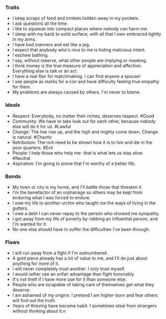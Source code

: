 
### Traits
- I keep scraps of food and trinkets hidden away in my pockets.
- I ask questions all the time.
- I like to squeeze into compact places where nobody can harm me.
- I sleep with my back to solid surface, with all that I own embraced tightly in my arms.
- I have bad manners and eat like a pig.
- I expect that anybody who's nice to me is hiding malicious intent.
- I eschew bathing.
- I say, without reserve, what other people are implying or masking.
- I think money is the true measure of appreciation and affection. Everything else is talk or an act.
- I have a real flair for matchmaking. I can find anyone a spouse!
- I see people as marks for a con and have difficulty feeling true empathy for them.
- My problems are always caused by others. I'm never to blame.
### Ideals
- Respect: Everybody, no matter their riches, deserves respect. #Good
- Community: We have to take look out for each other, because nobody else will do it for us. #Lawful
- Change: The low rise up, and the high and mighty come down. Change is natural. #Chaotic
- Retribution: The rich need to be shown how it is to live and die in the poor quarters. #Evil
- People: I help those who help me- that is what lets us stay alive. #Neutral
- Aspiration: I'm going to prove that I'm worthy of a better life.
### Bonds
- My town or city is my home, and I'll battle those that threaten it.
- I'm the benefactor of an orphanage so others may be kept from enduring what I was forced to endure.
- I owe my life to another urchin who taught me the ways of living in the gutters.
- I owe a debt I can never repay to the person who showed me sympathy.
- I got away from my life of poverty by robbing an influential person, and I'm wanted for it.
- No one else should have to suffer the difficulties I've been through.
### Flaws
- I will run away from a fight if I'm outnumbered.
- A gold piece already has a lot of value to me, and I'll do just about anything for more of it.
- I will never completely trust another. I only trust myself.
- I would rather use an unfair advantage than fight honorably.
- It's not theft if I have more use for it than someone else.
- People who are incapable of taking care of themselves get what they deserve.
- I am ashamed of my origins. I pretend I am higher-born and fear others will find out the truth.
- Years of thieving have become habit. I sometimes steal from strangers without thinking about it.n
